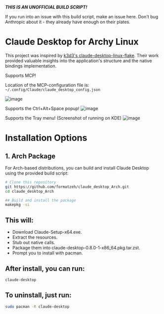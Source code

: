 ***THIS IS AN UNOFFICIAL BUILD SCRIPT!***

If you run into an issue with this build script, make an issue here. Don't bug Anthropic about it - they already have enough on their plates.

# Claude Desktop for Archy Linux

This project was inspired by [k3d3's claude-desktop-linux-flake](https://github.com/k3d3/claude-desktop-linux-flake). Their work provided valuable insights into the application's structure and the native bindings implementation.

Supports MCP!

Location of the MCP-configuration file is: `~/.config/Claude/claude_desktop_config.json`

![image](https://github.com/user-attachments/assets/93080028-6f71-48bd-8e59-5149d148cd45)

Supports the Ctrl+Alt+Space popup!
![image](https://github.com/user-attachments/assets/1deb4604-4c06-4e4b-b63f-7f6ef9ef28c1)

Supports the Tray menu! (Screenshot of running on KDE)
![image](https://github.com/user-attachments/assets/ba209824-8afb-437c-a944-b53fd9ecd559)

# Installation Options

## 1. Arch Package

For Arch-based distributions, you can build and install Claude Desktop using the provided build script:

```bash
# Clone this repository
git https://github.com/formatzeh/claude_desktop_Arch.git
cd claude_desktop_Arch

## Build and install the package
makepkg -si
```

## This will:
   - Download Claude-Setup-x64.exe.
   - Extract the resources.
   - Stub out native calls.
   - Package them into claude-desktop-0.8.0-1-x86_64.pkg.tar.zst.
   - Prompt you to install with pacman.

## After install, you can run:
```bash
claude-desktop
```

## To uninstall, just run:
```bash
sudo pacman -R claude-desktop
```
